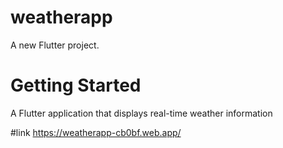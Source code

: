 # weatherapp

A new Flutter project.

# Getting Started

A Flutter application that displays real-time weather information

#link 
https://weatherapp-cb0bf.web.app/
